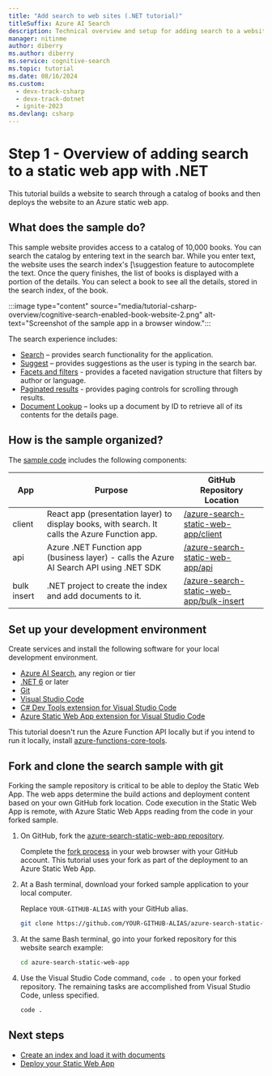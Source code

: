 ```yaml
---
title: "Add search to web sites (.NET tutorial)"
titleSuffix: Azure AI Search
description: Technical overview and setup for adding search to a website and deploying to Azure Static Web App with .NET.
manager: nitinme
author: diberry
ms.author: diberry
ms.service: cognitive-search
ms.topic: tutorial
ms.date: 08/16/2024
ms.custom:
  - devx-track-csharp
  - devx-track-dotnet
  - ignite-2023
ms.devlang: csharp
---
```


# Step 1 - Overview of adding search to a static web app with .NET

This tutorial builds a website to search through a catalog of books and then deploys the website to an Azure static web app. 

## What does the sample do?

This sample website provides access to a catalog of 10,000 books. You can search the catalog by entering text in the search bar. While you enter text, the website uses the search index's [\suggestion feature to autocomplete the text. Once the query finishes, the list of books is displayed with a portion of the details. You can select a book to see all the details, stored in the search index, of the book. 

:::image type="content" source="media/tutorial-csharp-overview/cognitive-search-enabled-book-website-2.png" alt-text="Screenshot of the sample app in a browser window.":::

The search experience includes:

- [Search](search-query-create.md) – provides search functionality for the application.
- [Suggest](search-add-autocomplete-suggestions.md) – provides suggestions as the user is typing in the search bar.
- [Facets and filters](search-faceted-navigation.md) - provides a faceted navigation structure that filters by author or language.
- [Paginated results](search-pagination-page-layout.md) - provides paging controls for scrolling through results.
- [Document Lookup](search-query-overview.md#document-look-up) – looks up a document by ID to retrieve all of its contents for the details page.

## How is the sample organized?

The [sample code](https://github.com/Azure-Samples/azure-search-static-web-app) includes the following components:

|App|Purpose|GitHub<br>Repository<br>Location|
|--|--|--|
|client|React app (presentation layer) to display books, with search. It calls the Azure Function app. |[/azure-search-static-web-app/client](https://github.com/Azure-Samples/azure-search-static-web-app/tree/main/client)|
|api|Azure .NET Function app (business layer) - calls the Azure AI Search API using .NET SDK |[/azure-search-static-web-app/api](https://github.com/Azure-Samples/azure-search-static-web-app/tree/main/api)|
|bulk insert|.NET project to create the index and add documents to it.|[/azure-search-static-web-app/bulk-insert](https://github.com/Azure-Samples/azure-search-static-web-app/tree/main/bulk-insert)|

## Set up your development environment

Create services and install the following software for your local development environment. 

- [Azure AI Search](search-create-service-portal.md), any region or tier
- [.NET 6](https://dotnet.microsoft.com/download/dotnet/6.0) or later
- [Git](https://git-scm.com/downloads)
- [Visual Studio Code](https://code.visualstudio.com/)
- [C# Dev Tools extension for Visual Studio Code](https://marketplace.visualstudio.com/items?itemName=ms-dotnettools.csdevkit)
- [Azure Static Web App extension for Visual Studio Code](https://marketplace.visualstudio.com/items?itemName=ms-azuretools.vscode-azurestaticwebapps) 

This tutorial doesn't run the Azure Function API locally but if you intend to run it locally, install [azure-functions-core-tools](/azure/azure-functions/functions-run-local?tabs=linux%2ccsharp%2cbash#install-the-azure-functions-core-tools).

## Fork and clone the search sample with git

Forking the sample repository is critical to be able to deploy the Static Web App. The web apps determine the build actions and deployment content based on your own GitHub fork location. Code execution in the Static Web App is remote, with Azure Static Web Apps reading from the code in your forked sample.

1. On GitHub, fork the [azure-search-static-web-app repository](https://github.com/Azure-Samples/azure-search-static-web-app). 

    Complete the [fork process](https://docs.github.com/pull-requests/collaborating-with-pull-requests/working-with-forks/fork-a-repo) in your web browser with your GitHub account. This tutorial uses your fork as part of the deployment to an Azure Static Web App. 

1. At a Bash terminal, download your forked sample application to your local computer. 

    Replace `YOUR-GITHUB-ALIAS` with your GitHub alias. 

    ```bash
    git clone https://github.com/YOUR-GITHUB-ALIAS/azure-search-static-web-app.git
    ```

1. At the same Bash terminal, go into your forked repository for this website search example:

    ```bash
    cd azure-search-static-web-app
    ```

1. Use the Visual Studio Code command, `code .` to open your forked repository. The remaining tasks are accomplished from Visual Studio Code, unless specified.

    ```bash
    code .
    ```

## Next steps

- [Create an index and load it with documents](tutorial-csharp-create-load-index.md)
- [Deploy your Static Web App](tutorial-csharp-deploy-static-web-app.md)
